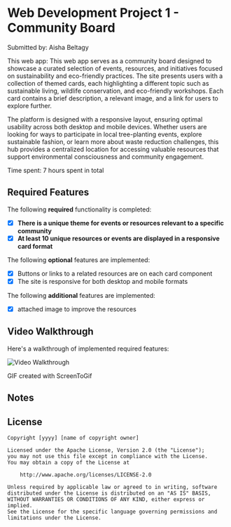 # Web Development Project 1 - Community Board

Submitted by: Aisha Beltagy

This web app: This web app serves as a community board designed to showcase a curated selection of events, resources, and initiatives focused on sustainability and eco-friendly practices. The site presents users with a collection of themed cards, each highlighting a different topic such as sustainable living, wildlife conservation, and eco-friendly workshops. Each card contains a brief description, a relevant image, and a link for users to explore further.

The platform is designed with a responsive layout, ensuring optimal usability across both desktop and mobile devices. Whether users are looking for ways to participate in local tree-planting events, explore sustainable fashion, or learn more about waste reduction challenges, this hub provides a centralized location for accessing valuable resources that support environmental consciousness and community engagement.

Time spent: 7 hours spent in total

## Required Features

The following **required** functionality is completed:

- [x] **There is a unique theme for events or resources relevant to a specific community**
- [x] **At least 10 unique resources or events are displayed in a responsive card format**

The following **optional** features are implemented:

- [x] Buttons or links to a related resources are on each card component
- [x] The site is responsive for both desktop and mobile formats

The following **additional** features are implemented:

* [x] attached image to improve the resources 

## Video Walkthrough

Here's a walkthrough of implemented required features:

<img src='[[[http://i.imgur.com/link/to/your/gif/file.gif](https://imgur.com/a/project-01-qpfBgtk)   ](https://imgur.com/a/project-01-qpfBgtk)](https://imgur.com/Moguq2j)' title='Video Walkthrough' width='' alt='Video Walkthrough' />

<!-- Replace this with whatever GIF tool you used! -->

<!-- Recommended tools:
[Kap](https://getkap.co/) for macOS
[ScreenToGif](https://www.screentogif.com/) for Windows
[peek](https://github.com/phw/peek) for Linux. -->


GIF created with ScreenToGif  

## Notes



## License

    Copyright [yyyy] [name of copyright owner]

    Licensed under the Apache License, Version 2.0 (the "License");
    you may not use this file except in compliance with the License.
    You may obtain a copy of the License at

        http://www.apache.org/licenses/LICENSE-2.0

    Unless required by applicable law or agreed to in writing, software
    distributed under the License is distributed on an "AS IS" BASIS,
    WITHOUT WARRANTIES OR CONDITIONS OF ANY KIND, either express or implied.
    See the License for the specific language governing permissions and
    limitations under the License.
